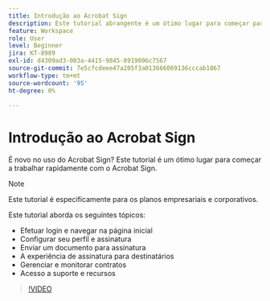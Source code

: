 ```yaml
---
title: Introdução ao Acrobat Sign
description: Este tutorial abrangente é um ótimo lugar para começar para novos remetentes no Adobe Sign
feature: Workspace
role: User
level: Beginner
jira: KT-8989
exl-id: d4309ad3-003a-4415-9845-8919006c7567
source-git-commit: 7e5cfcdeee47a205f3a013666069136cccab1867
workflow-type: tm+mt
source-wordcount: '95'
ht-degree: 0%

---
```


# Introdução ao Acrobat Sign

É novo no uso do Acrobat Sign? Este tutorial é um ótimo lugar para começar a trabalhar rapidamente com o Acrobat Sign.

>[!NOTE]
>
>Este tutorial é especificamente para os planos empresariais e corporativos.

Este tutorial aborda os seguintes tópicos:

* Efetuar login e navegar na página inicial
* Configurar seu perfil e assinatura
* Enviar um documento para assinatura
* A experiência de assinatura para destinatários
* Gerenciar e monitorar contratos
* Acesso a suporte e recursos

>[!VIDEO](https://video.tv.adobe.com/v/3454388?quality=12&learn=on&hidetitle=true&captions=por_br)
